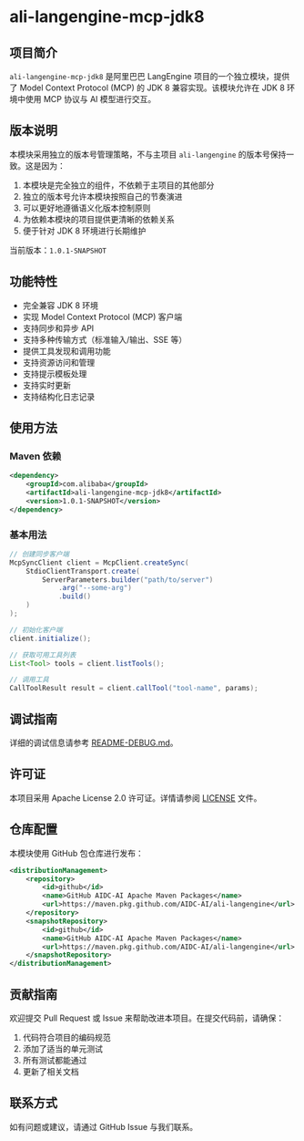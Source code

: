 # ali-langengine-mcp-jdk8

## 项目简介

`ali-langengine-mcp-jdk8` 是阿里巴巴 LangEngine 项目的一个独立模块，提供了 Model Context Protocol (MCP) 的 JDK 8 兼容实现。该模块允许在 JDK 8 环境中使用 MCP 协议与 AI 模型进行交互。

## 版本说明

本模块采用独立的版本号管理策略，不与主项目 `ali-langengine` 的版本号保持一致。这是因为：

1. 本模块是完全独立的组件，不依赖于主项目的其他部分
2. 独立的版本号允许本模块按照自己的节奏演进
3. 可以更好地遵循语义化版本控制原则
4. 为依赖本模块的项目提供更清晰的依赖关系
5. 便于针对 JDK 8 环境进行长期维护

当前版本：`1.0.1-SNAPSHOT`

## 功能特性

- 完全兼容 JDK 8 环境
- 实现 Model Context Protocol (MCP) 客户端
- 支持同步和异步 API
- 支持多种传输方式（标准输入/输出、SSE 等）
- 提供工具发现和调用功能
- 支持资源访问和管理
- 支持提示模板处理
- 支持实时更新
- 支持结构化日志记录

## 使用方法

### Maven 依赖

```xml
<dependency>
    <groupId>com.alibaba</groupId>
    <artifactId>ali-langengine-mcp-jdk8</artifactId>
    <version>1.0.1-SNAPSHOT</version>
</dependency>
```

### 基本用法

```java
// 创建同步客户端
McpSyncClient client = McpClient.createSync(
    StdioClientTransport.create(
        ServerParameters.builder("path/to/server")
            .arg("--some-arg")
            .build()
    )
);

// 初始化客户端
client.initialize();

// 获取可用工具列表
List<Tool> tools = client.listTools();

// 调用工具
CallToolResult result = client.callTool("tool-name", params);
```

## 调试指南

详细的调试信息请参考 [README-DEBUG.md](README-DEBUG.md)。

## 许可证

本项目采用 Apache License 2.0 许可证。详情请参阅 [LICENSE](ali-langengine/LICENSE) 文件。

## 仓库配置

本模块使用 GitHub 包仓库进行发布：

```xml
<distributionManagement>
    <repository>
        <id>github</id>
        <name>GitHub AIDC-AI Apache Maven Packages</name>
        <url>https://maven.pkg.github.com/AIDC-AI/ali-langengine</url>
    </repository>
    <snapshotRepository>
        <id>github</id>
        <name>GitHub AIDC-AI Apache Maven Packages</name>
        <url>https://maven.pkg.github.com/AIDC-AI/ali-langengine</url>
    </snapshotRepository>
</distributionManagement>
```

## 贡献指南

欢迎提交 Pull Request 或 Issue 来帮助改进本项目。在提交代码前，请确保：

1. 代码符合项目的编码规范
2. 添加了适当的单元测试
3. 所有测试都能通过
4. 更新了相关文档

## 联系方式

如有问题或建议，请通过 GitHub Issue 与我们联系。
